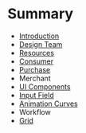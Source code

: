 # Summary

* [Introduction](README.md)
* [Design Team](team-setup.md)
* [Resources](resources.md)
* [Consumer](consumer.md)
* [Purchase](purchase.md)
* Merchant
* [UI Components](component-library.md)
* [Input Field](input-fields.md)
* [Animation Curves](animation-curves.md)
* Workflow
* [Grid](grid.md)

